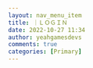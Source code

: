 ```yaml
---
layout: nav_menu_item
title: ｜ＬＯＧＩＮ
date: 2022-10-27 11:34
author: yeahgamesdevs
comments: true
categories: [Primary]
---
```


